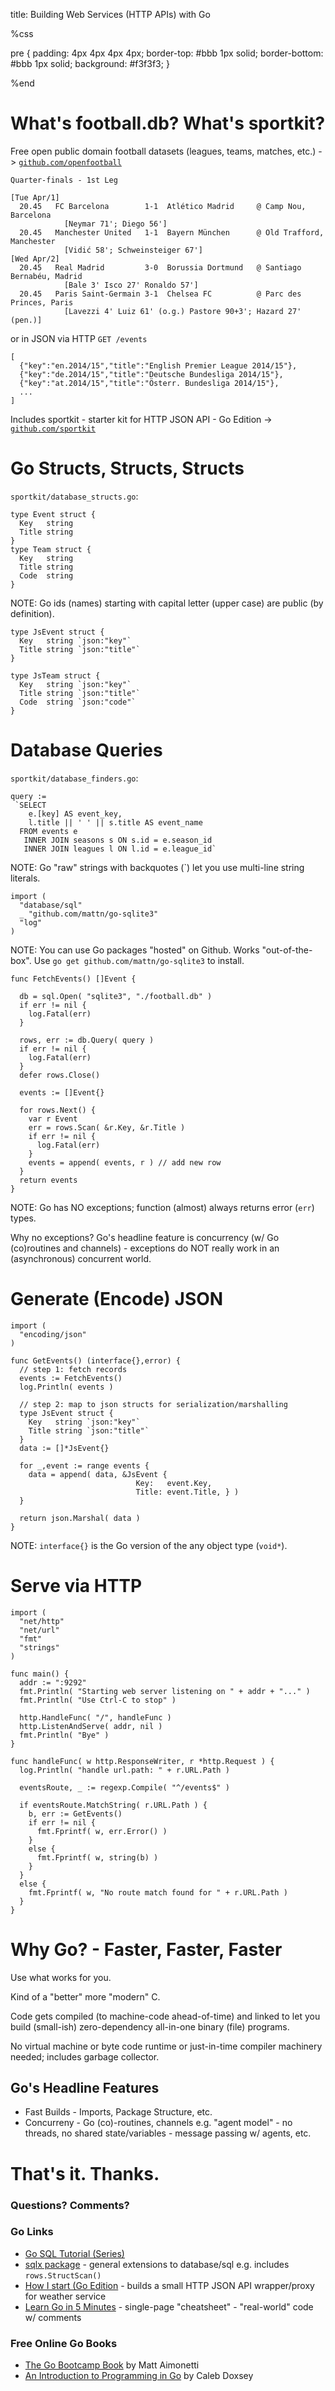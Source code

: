 title: Building Web Services (HTTP APIs) with Go


%css

pre {
  padding: 4px 4px 4px 4px;
  border-top: #bbb 1px solid;
  border-bottom: #bbb 1px solid;
  background: #f3f3f3;
}

%end



# What's football.db? What's sportkit?


Free open public domain football datasets (leagues, teams, matches, etc.) -> [`github.com/openfootball`](https://github.com/openfootball)

~~~
Quarter-finals - 1st Leg

[Tue Apr/1]
  20.45   FC Barcelona        1-1  Atlético Madrid     @ Camp Nou, Barcelona
            [Neymar 71'; Diego 56']
  20.45   Manchester United   1-1  Bayern München      @ Old Trafford, Manchester
            [Vidić 58'; Schweinsteiger 67']
[Wed Apr/2]
  20.45   Real Madrid         3-0  Borussia Dortmund   @ Santiago Bernabéu, Madrid
            [Bale 3' Isco 27' Ronaldo 57']
  20.45   Paris Saint-Germain 3-1  Chelsea FC          @ Parc des Princes, Paris
            [Lavezzi 4' Luiz 61' (o.g.) Pastore 90+3'; Hazard 27' (pen.)]
~~~

or in JSON via HTTP `GET /events`

~~~
[
  {"key":"en.2014/15","title":"English Premier League 2014/15"},
  {"key":"de.2014/15","title":"Deutsche Bundesliga 2014/15"},
  {"key":"at.2014/15","title":"Österr. Bundesliga 2014/15"},
  ...
]
~~~

Includes sportkit - starter kit for HTTP JSON API - Go Edition -> [`github.com/sportkit`](https://github.com/sportkit)



# Go Structs, Structs, Structs

`sportkit/database_structs.go`:

~~~
type Event struct {
  Key   string
  Title string
}
type Team struct {
  Key   string
  Title string
  Code  string
}
~~~

NOTE: Go ids (names) starting with capital letter (upper case) are public (by definition).

~~~
type JsEvent struct {
  Key   string `json:"key"`
  Title string `json:"title"`
}

type JsTeam struct {
  Key   string `json:"key"`
  Title string `json:"title"`
  Code  string `json:"code"`
}
~~~


# Database Queries

`sportkit/database_finders.go`:

~~~
query :=
 `SELECT
    e.[key] AS event_key,
    l.title || ' ' || s.title AS event_name
  FROM events e
   INNER JOIN seasons s ON s.id = e.season_id
   INNER JOIN leagues l ON l.id = e.league_id`
~~~

NOTE: Go "raw" strings with backquotes (\`) let you use multi-line string literals.


~~~
import (
  "database/sql"
  _ "github.com/mattn/go-sqlite3"
  "log"
)
~~~

NOTE: You can use Go packages "hosted" on Github. Works "out-of-the-box".
Use `go get github.com/mattn/go-sqlite3` to install.


~~~
func FetchEvents() []Event {

  db = sql.Open( "sqlite3", "./football.db" )
  if err != nil {
    log.Fatal(err)
  }

  rows, err := db.Query( query )
  if err != nil {
    log.Fatal(err)
  }
  defer rows.Close()

  events := []Event{}

  for rows.Next() {
    var r Event
    err = rows.Scan( &r.Key, &r.Title )
    if err != nil {
      log.Fatal(err)
    }
    events = append( events, r ) // add new row
  }
  return events
}
~~~

NOTE: Go has NO exceptions; function (almost) always returns error (`err`) types.

Why no exceptions?  Go's headline feature is concurrency (w/ Go (co)routines and channels) -
exceptions do NOT really work in an (asynchronous) concurrent world.



# Generate (Encode) JSON

~~~
import (
  "encoding/json"
)
~~~

~~~
func GetEvents() (interface{},error) {
  // step 1: fetch records
  events := FetchEvents()
  log.Println( events )

  // step 2: map to json structs for serialization/marshalling
  type JsEvent struct {
    Key   string `json:"key"`
    Title string `json:"title"`
  }
  data := []*JsEvent{}

  for _,event := range events {
    data = append( data, &JsEvent {
                            Key:   event.Key,
                            Title: event.Title, } )
  }

  return json.Marshal( data )
}
~~~

NOTE: `interface{}` is the Go version of the any object type (`void*`).


# Serve via HTTP

~~~
import (
  "net/http"
  "net/url"
  "fmt"
  "strings"
)
~~~

~~~
func main() {
  addr := ":9292" 
  fmt.Println( "Starting web server listening on " + addr + "..." )
  fmt.Println( "Use Ctrl-C to stop" )
  
  http.HandleFunc( "/", handleFunc )
  http.ListenAndServe( addr, nil )
  fmt.Println( "Bye" )
}
~~~

~~~
func handleFunc( w http.ResponseWriter, r *http.Request ) {
  log.Println( "handle url.path: " + r.URL.Path )

  eventsRoute, _ := regexp.Compile( "^/events$" )

  if eventsRoute.MatchString( r.URL.Path ) {
    b, err := GetEvents()
    if err != nil {
      fmt.Fprintf( w, err.Error() )
    }
    else {
      fmt.Fprintf( w, string(b) )
    }
  }
  else {
    fmt.Fprintf( w, "No route match found for " + r.URL.Path )
  }
}
~~~


# Why Go? - Faster, Faster, Faster

Use what works for you.

Kind of a "better" more "modern" C.

Code gets compiled (to machine-code ahead-of-time) and linked
to let you build (small-ish) zero-dependency
all-in-one binary (file) programs.

No virtual machine or byte code runtime or just-in-time compiler machinery needed;
includes garbage collector.

## Go's Headline Features

- Fast Builds - Imports, Package Structure, etc.
- Concurreny - Go (co)-routines, channels
    e.g. "agent model" - no threads, no shared state/variables - message passing w/ agents, etc.



# That's it. Thanks.

### Questions? Comments?

### Go Links

- [Go SQL Tutorial (Series)](http://go-database-sql.org)
- [sqlx package](https://github.com/jmoiron/sqlx) - general extensions to database/sql e.g. includes `rows.StructScan()`
- [How I start (Go Edition](https://howistart.org/posts/go/1) - builds a small HTTP JSON API wrapper/proxy for weather service
- [Learn Go in 5 Minutes](http://learnxinyminutes.com/docs/go) - single-page "cheatsheet" - "real-world" code w/ comments

### Free Online Go Books

- [The Go Bootcamp Book](http://www.golangbootcamp.com/book) by Matt Aimonetti
- [An Introduction to Programming in Go](http://www.golang-book.com) by Caleb Doxsey

